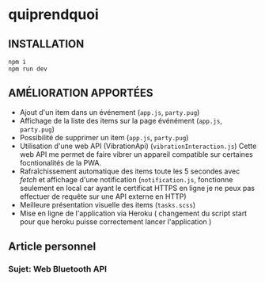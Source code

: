 # quiprendquoi

## INSTALLATION

```
npm i
npm run dev
```

## AMÉLIORATION APPORTÉES

- Ajout d'un item dans un événement (`app.js`, `party.pug`)
- Affichage de la liste des items sur la page événément (`app.js`, `party.pug`)
- Possibilité de supprimer un item (`app.js`, `party.pug`)
- Utilisation d'une web API (VibrationApi) (`vibrationInteraction.js`)
  Cette web API me permet de faire vibrer un appareil compatible sur certaines focntionalités de la PWA.
- Rafraîchissement automatique des items toute les 5 secondes avec _fetch_ et affichage d'une notification (`notification.js`, fonctionne seulement en local car ayant le certificat HTTPS en ligne je ne peux 
  pas effectuer de requête sur une API externe en HTTP)
- Meilleure présentation visuelle des items (`tasks.scss`)
- Mise en ligne de l'application via Heroku ( changement du script start pour que heroku puisse correctement
  lancer l'application )

## Article personnel

### Sujet: Web Bluetooth API
